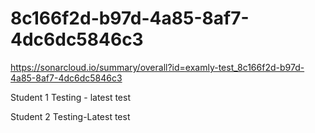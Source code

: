 # 8c166f2d-b97d-4a85-8af7-4dc6dc5846c3
https://sonarcloud.io/summary/overall?id=examly-test_8c166f2d-b97d-4a85-8af7-4dc6dc5846c3


Student 1 Testing - latest test

Student 2 Testing-Latest test